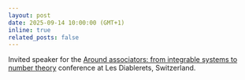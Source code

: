 ```yaml
---
layout: post
date: 2025-09-14 10:00:00 (GMT+1)
inline: true
related_posts: false
---
```


Invited speaker for the [Around associators: from integrable systems to number theory](https://indico.global/event/13900) conference at Les Diablerets, Switzerland.
